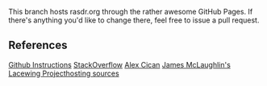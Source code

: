 This branch hosts rasdr.org through the rather awesome GitHub Pages.  If there's
anything you'd like to change there, feel free to issue a pull request.

## References ##

[Github Instructions](https://help.github.com/articles/setting-up-a-custom-domain-with-pages)
[StackOverflow](http://stackoverflow.com/questions/9082499/custom-domain-for-github-project-pages)
[Alex Cican](http://alexcican.com/post/guide-hosting-website-dropbox-github/)
[James McLaughlin's Lacewing Project](http://lacewing-project.org)[hosting sources](https://github.com/udp/lacewing/tree/gh-pages)